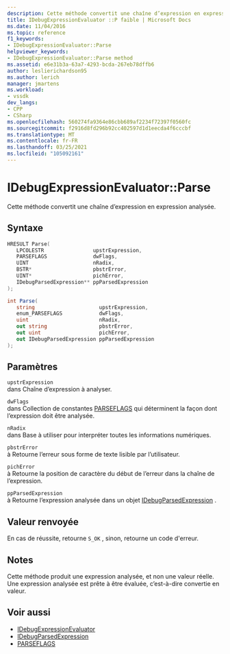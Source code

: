 ```yaml
---
description: Cette méthode convertit une chaîne d’expression en expression analysée.
title: IDebugExpressionEvaluator ::P faible | Microsoft Docs
ms.date: 11/04/2016
ms.topic: reference
f1_keywords:
- IDebugExpressionEvaluator::Parse
helpviewer_keywords:
- IDebugExpressionEvaluator::Parse method
ms.assetid: e6e31b3a-63a7-4293-bcda-267eb78dffb6
author: leslierichardson95
ms.author: lerich
manager: jmartens
ms.workload:
- vssdk
dev_langs:
- CPP
- CSharp
ms.openlocfilehash: 560274fa9364e86cbb689af2234f72397f0560fc
ms.sourcegitcommit: f2916d8fd296b92cc402597d1d1eecda4f6cccbf
ms.translationtype: MT
ms.contentlocale: fr-FR
ms.lasthandoff: 03/25/2021
ms.locfileid: "105092161"
---
```

# <a name="idebugexpressionevaluatorparse"></a>IDebugExpressionEvaluator::Parse
Cette méthode convertit une chaîne d’expression en expression analysée.

## <a name="syntax"></a>Syntaxe

```cpp
HRESULT Parse( 
   LPCOLESTR                upstrExpression,
   PARSEFLAGS               dwFlags,
   UINT                     nRadix,
   BSTR*                    pbstrError,
   UINT*                    pichError,
   IDebugParsedExpression** ppParsedExpression
);
```

```csharp
int Parse(
   string                     upstrExpression,
   enum_PARSEFLAGS            dwFlags,
   uint                       nRadix,
   out string                 pbstrError,
   out uint                   pichError,
   out IDebugParsedExpression ppParsedExpression
);
```

## <a name="parameters"></a>Paramètres
`upstrExpression`\
dans Chaîne d’expression à analyser.

`dwFlags`\
dans Collection de constantes [PARSEFLAGS](../../../extensibility/debugger/reference/parseflags.md) qui déterminent la façon dont l’expression doit être analysée.

`nRadix`\
dans Base à utiliser pour interpréter toutes les informations numériques.

`pbstrError`\
à Retourne l’erreur sous forme de texte lisible par l’utilisateur.

`pichError`\
à Retourne la position de caractère du début de l’erreur dans la chaîne de l’expression.

`ppParsedExpression`\
à Retourne l’expression analysée dans un objet [IDebugParsedExpression](../../../extensibility/debugger/reference/idebugparsedexpression.md) .

## <a name="return-value"></a>Valeur renvoyée
 En cas de réussite, retourne `S_OK` , sinon, retourne un code d'erreur.

## <a name="remarks"></a>Notes
 Cette méthode produit une expression analysée, et non une valeur réelle. Une expression analysée est prête à être évaluée, c’est-à-dire convertie en valeur.

## <a name="see-also"></a>Voir aussi
- [IDebugExpressionEvaluator](../../../extensibility/debugger/reference/idebugexpressionevaluator.md)
- [IDebugParsedExpression](../../../extensibility/debugger/reference/idebugparsedexpression.md)
- [PARSEFLAGS](../../../extensibility/debugger/reference/parseflags.md)
